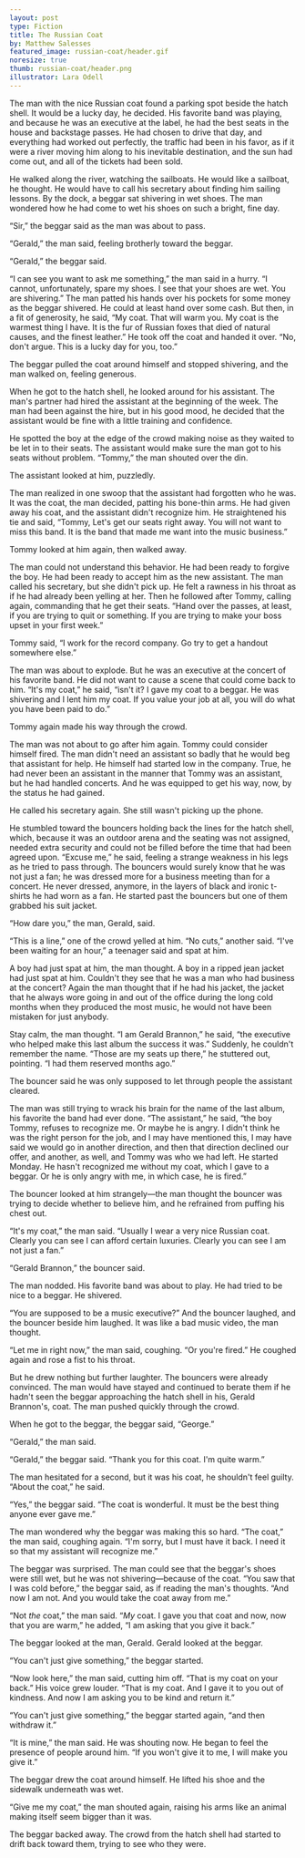 ```yaml
---
layout: post
type: Fiction
title: The Russian Coat
by: Matthew Salesses
featured_image: russian-coat/header.gif
noresize: true
thumb: russian-coat/header.png
illustrator: Lara Odell
---
```


The man with the nice Russian coat found a parking spot beside the hatch shell. It would be a lucky day, he decided. His favorite band was playing, and because he was an executive at the label, he had the best
seats in the house and backstage passes. He had chosen to drive that day, and everything had worked out perfectly, the traffic had been in his favor, as if it were a river moving him along to his inevitable destination, and the sun had come out, and all of the tickets had been sold.

He walked along the river, watching the sailboats. He would like a sailboat, he thought. He would have to call his secretary about finding
him sailing lessons. By the dock, a beggar sat shivering in wet shoes. The man wondered how he had come to wet his shoes on such a bright, fine day.

“Sir,” the beggar said as the man was about to pass.

“Gerald,” the man said, feeling brotherly toward the beggar.

“Gerald,” the beggar said.

“I can see you want to ask me something,” the man said in a hurry. “I cannot, unfortunately, spare my shoes. I see that your shoes are wet.
You are shivering.” The man patted his hands over his pockets for some money as the beggar shivered. He could at least hand over some cash. But then, in a fit of generosity, he said, “My coat. That will warm you. My coat is the warmest thing I have. It is the fur of Russian foxes that died of natural causes, and the finest leather.” He took off the coat and handed it over. “No, don't argue. This is a lucky day for you, too.”

The beggar pulled the coat around himself and stopped shivering, and the man walked on, feeling generous.

When he got to the hatch shell, he looked around for his assistant. The man's partner had hired the assistant at the beginning of the week. The man had been against the hire, but in his good mood, he decided that the assistant would be fine with a little training and confidence.

He spotted the boy at the edge of the crowd making noise as they waited to be let in to their seats. The assistant would make sure the man got to his seats without problem. “Tommy,” the man shouted over the din.

The assistant looked at him, puzzledly.

The man realized in one swoop that the assistant had forgotten who he was. It was the coat, the man decided, patting his bone-thin arms. He had given away his coat, and the assistant didn't recognize him. He straightened his tie and said, “Tommy, Let's get our seats right away. You will not want to miss this band. It is the band that made me want into the music business.”

Tommy looked at him again, then walked away.

The man could not understand this behavior. He had been ready to forgive the boy. He had been ready to accept him as the new assistant.
The man called his secretary, but she didn't pick up. He felt a rawness in his throat as if he had already been yelling at her. Then he followed after Tommy, calling again, commanding that he get their seats. “Hand over the passes, at least, if you are trying to quit or something. If you are trying to make your boss upset in your first week.”

Tommy said, “I work for the record company. Go try to get a handout somewhere else.”

The man was about to explode. But he was an executive at the concert of his favorite band. He did not want to cause a scene that could come
back to him. “It's my coat,” he said, “isn't it? I gave my coat to a beggar. He was shivering and I lent him my coat. If you value your job at all, you will do what you have been paid to do.”

Tommy again made his way through the crowd.

The man was not about to go after him again. Tommy could consider
himself fired. The man didn't need an assistant so badly that he would beg that assistant for help. He himself had started low in the company. True, he had never been an assistant in the manner that Tommy was an assistant, but he had handled concerts. And he was equipped to get his way, now, by the status he had gained.

He called his secretary again. She still wasn't picking up the phone.

He stumbled toward the bouncers holding back the lines for the hatch shell, which, because it was an outdoor arena and the seating was not
assigned, needed extra security and could not be filled before the time that had been agreed upon. “Excuse me,” he said, feeling a strange weakness in his legs as he tried to pass through. The bouncers would surely know that he was not just a fan; he was dressed more for a business meeting than for a concert. He never dressed, anymore, in the layers of black and ironic t-shirts he had worn as a fan. He started past the bouncers but one of them grabbed his suit jacket.

“How dare you,” the man, Gerald, said.

“This is a line,” one of the crowd yelled at him. “No cuts,” another said. “I've been waiting for an hour,” a teenager said and spat at him.

A boy had just spat at him, the man thought. A boy in a ripped jean jacket had just spat at him. Couldn't they see that he was a man who had business at the concert? Again the man thought that if he had his
jacket, the jacket that he always wore going in and out of the office during the long cold months when they produced the most music, he would not have been mistaken for just anybody.

Stay calm, the man thought. “I am Gerald Brannon,” he said, “the executive who helped make this last album the success it was.” Suddenly,
he couldn't remember the name. “Those are my seats up there,” he stuttered out, pointing. “I had them reserved months ago.”

The bouncer said he was only supposed to let through people the assistant cleared.

The man was still trying to wrack his brain for the name of the last album, his favorite the band had ever done. “The assistant,” he said, “the boy Tommy, refuses to recognize me. Or maybe he is angry. I didn't think
he was the right person for the job, and I may have mentioned this, I may have said we would go in another direction, and then that direction declined our offer, and another, as well, and Tommy was who we had left. He started Monday. He hasn't recognized me without my coat, which I gave to a beggar. Or he is only angry with me, in which case, he is fired.”

The bouncer looked at him strangely—the man thought the bouncer was trying to decide whether to believe him, and he refrained from puffing his chest out.

“It's my coat,” the man said. “Usually I wear a very nice Russian coat. Clearly you can see I can afford certain luxuries. Clearly you can see I am not just a fan.”

“Gerald Brannon,” the bouncer said.

The man nodded. His favorite band was about to play. He had tried to be nice to a beggar. He shivered.

“You are supposed to be a music executive?” And the bouncer laughed, and the bouncer beside him laughed. It was like a bad music video, the man thought.

“Let me in right now,” the man said, coughing. “Or you're fired.” He coughed again and rose a fist to his throat.

But he drew nothing but further laughter. The bouncers were already convinced. The man would have stayed and continued to berate them if he hadn't seen the beggar approaching the hatch shell in his, Gerald Brannon's, coat. The man pushed quickly through the crowd.

When he got to the beggar, the beggar said, “George.”

“Gerald,” the man said.

“Gerald,” the beggar said. “Thank you for this coat. I'm quite warm.”

The man hesitated for a second, but it was his coat, he shouldn't feel guilty. “About the coat,” he said.

“Yes,” the beggar said. “The coat is wonderful. It must be the best thing anyone ever gave me.”

The man wondered why the beggar was making this so hard. “The coat,” the man said, coughing again. “I'm sorry, but I must have it back. I need it so that my assistant will recognize me.”

The beggar was surprised. The man could see that the beggar's shoes were still wet, but he was not shivering—because of the coat. “You saw that I was cold before,” the beggar said, as if reading the man's thoughts. “And now I am not. And you would take the coat away from me.”

“Not _the_ coat,” the man said. “_My_ coat. I gave you that coat and now, now that you are warm,” he added, “I am asking that you give it back.”

The beggar looked at the man, Gerald. Gerald looked at the beggar.

“You can't just give something,” the beggar started.

“Now look here,” the man said, cutting him off. “That is my coat on your back.” His voice grew louder. “That is my coat. And I gave it to you out of kindness. And now I am asking you to be kind and return it.”

“You can't just give something,” the beggar started again, “and then withdraw it.”

“It is mine,” the man said. He was shouting now. He began to feel the presence of people around him. “If you won't give it to me, I will make you give it.”

The beggar drew the coat around himself. He lifted his shoe and the sidewalk underneath was wet.

“Give me my coat,” the man shouted again, raising his arms like an animal making itself seem bigger than it was.

The beggar backed away. The crowd from the hatch shell had started to drift back toward them, trying to see who they were.